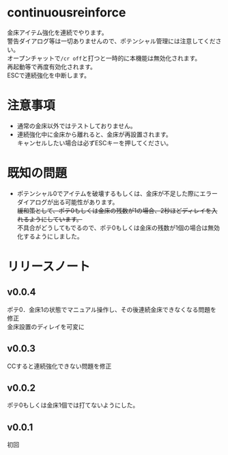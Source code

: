 # continuousreinforce
金床アイテム強化を連続でやります。  
警告ダイアログ等は一切ありませんので、ポテンシャル管理には注意してください。  
オープンチャットで`/cr off`と打つと一時的に本機能は無効化されます。  
再起動等で再度有効化されます。  
ESCで連続強化を中断します。  

# 注意事項
* 通常の金床以外ではテストしておりません。
* 連続強化中に金床から離れると、金床が再設置されます。  
  キャンセルしたい場合は必ずESCキーを押してください。

# 既知の問題

* ポテンシャル0でアイテムを破壊するもしくは、金床が不足した際にエラーダイアログが出る可能性があります。  
  ~~緩和策として、ポテ0もしくは金床の残数が1の場合、2秒ほどディレイを入れるようにしています。~~  
  不具合がどうしてもでるので、ポテ0もしくは金床の残数が1個の場合は無効化するようにしました。

# リリースノート
## v0.0.4
ポテ0．金床1の状態でマニュアル操作し、その後連続金床できなくなる問題を修正  
金床設置のディレイを可変に
## v0.0.3
CCすると連続強化できない問題を修正
## v0.0.2
ポテ0もしくは金床1個では打てないようにした。
## v0.0.1
初回
